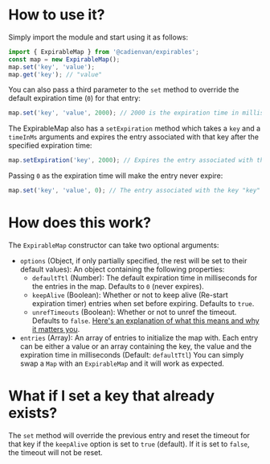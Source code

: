 # How to use it?

Simply import the module and start using it as follows:

```js
import { ExpirableMap } from '@cadienvan/expirables';
const map = new ExpirableMap();
map.set('key', 'value');
map.get('key'); // "value"
```

You can also pass a third parameter to the `set` method to override the default expiration time (`0`) for that entry:

```js
map.set('key', 'value', 2000); // 2000 is the expiration time in milliseconds for this entry
```

The ExpirableMap also has a `setExpiration` method which takes a `key` and a `timeInMs` arguments and expires the entry associated with that key after the specified expiration time:

```js
map.setExpiration('key', 2000); // Expires the entry associated with the key "key" after 2000 milliseconds
```

Passing `0` as the expiration time will make the entry never expire:

```js
map.set('key', 'value', 0); // The entry associated with the key "key" will never expire
```

# How does this work?

The `ExpirableMap` constructor can take two optional arguments:

- `options` (Object, if only partially specified, the rest will be set to their default values): An object containing the following properties:
  - `defaultTtl` (Number): The default expiration time in milliseconds for the entries in the map. Defaults to `0` (never expires).
  - `keepAlive` (Boolean): Whether or not to keep alive (Re-start expiration timer) entries when set before expiring. Defaults to `true`.
  - `unrefTimeouts` (Boolean): Whether or not to unref the timeout. Defaults to `false`. [Here's an explanation of what this means and why it matters you](https://nodejs.org/api/timers.html#timeoutunref).
- `entries` (Array): An array of entries to initialize the map with. Each entry can be either a value or an array containing the key, the value and the expiration time in milliseconds (Default: `defaultTtl`)
  You can simply swap a `Map` with an `ExpirableMap` and it will work as expected.

# What if I set a key that already exists?

The `set` method will override the previous entry and reset the timeout for that key if the `keepAlive` option is set to `true` (default). If it is set to `false`, the timeout will not be reset.
